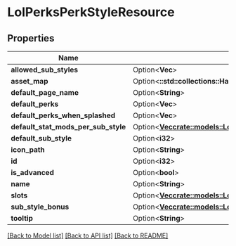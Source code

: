 # LolPerksPerkStyleResource

## Properties

Name | Type | Description | Notes
------------ | ------------- | ------------- | -------------
**allowed_sub_styles** | Option<**Vec<i32>**> |  | [optional]
**asset_map** | Option<**::std::collections::HashMap<String, String>**> |  | [optional]
**default_page_name** | Option<**String**> |  | [optional]
**default_perks** | Option<**Vec<i32>**> |  | [optional]
**default_perks_when_splashed** | Option<**Vec<i32>**> |  | [optional]
**default_stat_mods_per_sub_style** | Option<[**Vec<crate::models::LolPerksDefaultStatModsPerSubStyle>**](LolPerksDefaultStatModsPerSubStyle.md)> |  | [optional]
**default_sub_style** | Option<**i32**> |  | [optional]
**icon_path** | Option<**String**> |  | [optional]
**id** | Option<**i32**> |  | [optional]
**is_advanced** | Option<**bool**> |  | [optional]
**name** | Option<**String**> |  | [optional]
**slots** | Option<[**Vec<crate::models::LolPerksPerkStyleSlotResource>**](LolPerksPerkStyleSlotResource.md)> |  | [optional]
**sub_style_bonus** | Option<[**Vec<crate::models::LolPerksPerkSubStyleBonusResource>**](LolPerksPerkSubStyleBonusResource.md)> |  | [optional]
**tooltip** | Option<**String**> |  | [optional]

[[Back to Model list]](../README.md#documentation-for-models) [[Back to API list]](../README.md#documentation-for-api-endpoints) [[Back to README]](../README.md)


